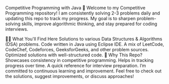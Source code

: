 Competitive Programming with Java 🚀
Welcome to my Competitive Programming repository! I am consistently solving 2-3 problems daily and updating this repo to track my progress. My goal is to sharpen problem-solving skills, improve algorithmic thinking, and stay prepared for coding interviews.

👨‍💻 What You'll Find Here
Solutions to various Data Structures & Algorithms (DSA) problems.
Code written in Java using Eclipse IDE.
A mix of LeetCode, CodeChef, Codeforces, GeeksforGeeks, and other problem sources.
Optimized solutions with well-structured code.
🚀 Why This Repo?
Showcases consistency in competitive programming.
Helps in tracking progress over time.
A quick reference for interview preparation.
I’m committed to continuous learning and improvement. Feel free to check out the solutions, suggest improvements, or discuss approaches!
